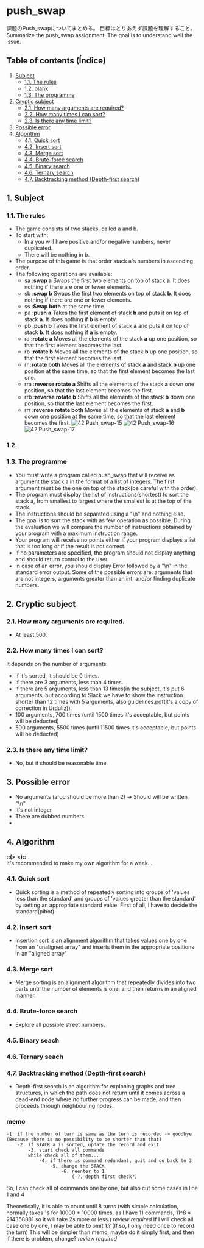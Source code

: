 # push_swap
課題のPush_swapについてまとめる。
目標はとりあえず課題を理解すること。
Summarize the push_swap assignment.
The goal is to understand well the issue.

## Table of contents (Índice)
1. [Subject](#1-subject)
    - [1.1. The rules](#11-the-rules)
    - [1.2. blank](#12-blank)
    - [1.3. The programme](#13-the-programme)
2. [Cryptic subject](#2-cryptic-subject)
    - [2.1. How many arguments are required?](#21-how-many-arguments-are-required)
    - [2.2. How many times I can sort?](#22-how-many-times-i-can-sort)
    - [2.3. Is there any time limit?](#23-is-there-any-time-limit)
3. [Possible error](#3-possible-error)
4. [Algorithm](#4-algorithm)
    - [4.1. Quick sort](#41-quick-sort)
    - [4.2. Insert sort](#42-insert-sort)
    - [4.3. Merge sort](#43-merge-sort)
    - [4.4. Brute-force search](#44-brute-force-search)
    - [4.5. Binary search](#45-binary-search)
    - [4.6. Ternary search](#46-ternary-search)
    - [4.7. Backtracking method (Depth-first search)](#47-backtracking-method-depth-first-search)      

## 1. Subject
### 1.1. The rules
- The game consists of two stacks, called a and b.
- To start with:
    - In a you will have positive and/or negative numbers, never duplicated.
    - There will be nothing in b.
- The purpose of this game is that order stack a's numbers in ascending order.
- The following operations are available:
    - sa :**swap a** Swaps the first two elements on top of stack **a**. It does nothing if there are one or fewer elements.
    - sb :**swap b** Swaps the first two elements on top of stack **b**. It does nothing if there are one or fewer elements.
    - ss :**Swap both** at the same time.
    - pa :**push a** Takes the first element of stack **b** and puts it on top of stack **a**. It does nothing if **b** is empty.
    - pb :**push b** Takes the first element of stack **a** and puts it on top of stack **b**. It does nothing if **a** is empty.
    - ra :**rotate a** Moves all the elements of the stack **a** up one position, so that the first element becomes the last.
    - rb :**rotate b** Moves all the elements of the stack **b** up one position, so that the first element becomes the last.
    - rr :**rotate both** Moves all the elements of stack **a** and stack **b** up one position at the same time, so that the first element becomes the last one.
    - rra :**reverse rotate a** Shifts all the elements of the stack **a** down one position, so that the last element becomes the first.
    - rrb :**reverse rotate b** Shifts all the elements of the stack **b** down one position, so that the last element becomes the first.
    - rrr :**reverse rotate both** Moves all the elements of stack **a** and **b** down one position at the same time, so that the last element becomes the first.
    ![42 Push_swap-15](https://user-images.githubusercontent.com/119419194/217055325-aa2a728e-9a83-4ad5-8ae9-129ca5459d2f.jpg)
    ![42 Push_swap-16](https://user-images.githubusercontent.com/119419194/217055394-9670ef55-5b93-489b-82b8-ce6862a5a2e9.jpg)
    ![42 Push_swap-17](https://user-images.githubusercontent.com/119419194/217055484-5345209b-93f0-4be4-9387-709debf892bb.jpg)

### 1.2. 
### 1.3. The programme
- You must write a program called push_swap that will receive as argument the stack a in the format of a list of integers. The first argument must be the one on top of the stack(be careful with the order).
- The program must display the list of instructions(shortest)
to sort the stack a, from smallest to largest where the smallest is at the top of the stack.
- The instructions should be separated using a "\n" and nothing else.
- The goal is to sort the stack with as few operation as possible. During the evaluation we will compare the number of instructions obtained by your program with a maximum instruction range.
- Your program will receive no points either if your program displays a list that is too long or if the result is not correct.
- If no parameters are specified, the program should not display anything and should return control to the user.
- In case of an error, you should display Error followed by a "\n" in the standard error output. Some of the possible errors are: arguments that are not integers, arguments greater than an int, and/or finding duplicate numbers.

## 2. Cryptic subject
### 2.1. How many arguments are required.
- At least 500.
### 2.2. How many times I can sort?
It depends on the number of arguments.
- If it's sorted, it should be 0 times.
- If there are 3 arguments, less than 4 times.
- If there are 5 arguments, less than 13 times(in the subject, it's put 6 arguments, but according to Slack we have to show the instruction shorter than 12 times with 5 arguments, also guidelines.pdf(it's a copy of correction in Urduliz)).
- 100 arguments, 700 times (until 1500 times it's acceptable, but points will be deducted)
- 500 arguments, 5500 times (until 11500 times it's acceptable, but points will be deducted)
### 2.3. Is there any time limit?
- No, but it should be reasonable time.

## 3. Possible error
- No arguments (argc should be more than 2) -> Should will be written "\n"
- It's not integer
- There are dubbed numbers
- 
## 4. Algorithm
**::(> <)::**  
It's recommended to make my own algorithm for a week...   
<!-- If the arguments are less than 7, use Brute-force search, and then for arguments more than 6 use quick sort? -->
### 4.1. Quick sort
- Quick sorting is a method of repeatedly sorting into groups of 'values less than the standard' and groups of 'values greater than the standard' by setting an appropriate standard value. First of all, I have to decide the standard(pibot)  
### 4.2. Insert sort
- Insertion sort is an alignment algorithm that takes values one by one from an "unaligned array" and inserts them in the appropriate positions in an "aligned array"
### 4.3. Merge sort
- Merge sorting is an alignment algorithm that repeatedly divides into two parts until the number of elements is one, and then returns in an aligned manner.
### 4.4. Brute-force search
- Explore all possible street numbers.
### 4.5. Binary seach
### 4.6. Ternary seach
### 4.7. Backtracking method (Depth-first search)
- Depth-first search is an algorithm for exploning graphs and tree structures, in which the path does not return until it comes across a dead-end node where no further progress can be made, and then proceeds through neighbouring nodes.  


### memo

    -1. if the number of turn is same as the turn is recorded -> goodbye  
    (Because there is no possibility to be shorter than that)
        -2. if STACK a is sorted, update the record and exit
            -3. start check all commands
            while check all of them...
                -4. if there is command redundant, quit and go back to 3
                    -5. change the STACK
                        -6. reenter to 1
                            (-?. depth first check?)
So, I can check all of commands one by one, but also cut some cases in line 1 and 4

Theoretically, it is able to count until 8 turns
(with simple calculation, normally takes 1s for 10000 * 10000 times, as I have 11 commands, 11^8 = 214358881 so it will take 2s more or less.) 
*review required*
If I will check all case one by one, I may be able to omit 1.? (If so, I only need once to record the turn)
This will be simpler than memo, maybe do it simply first, and then if there is problem, change?
*review required* 







